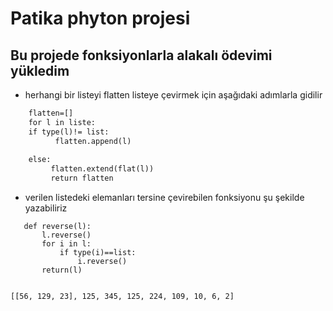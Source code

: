 # Patika phyton projesi 

## Bu projede fonksiyonlarla alakalı ödevimi yükledim 

- herhangi bir listeyi flatten listeye çevirmek için aşağıdaki adımlarla gidilir
``` def flat(liste):
    flatten=[]
    for l in liste:
    if type(l)!= list:
          flatten.append(l)
          
    else:
         flatten.extend(flat(l))
         return flatten
````
- verilen listedeki elemanları tersine çevirebilen fonksiyonu şu şekilde yazabiliriz 

````
   def reverse(l):
       l.reverse()
       for i in l:
           if type(i)==list:
               i.reverse()
       return(l)
  ````
  
  
       


```python

```

    [[56, 129, 23], 125, 345, 125, 224, 109, 10, 6, 2]



```python

```
